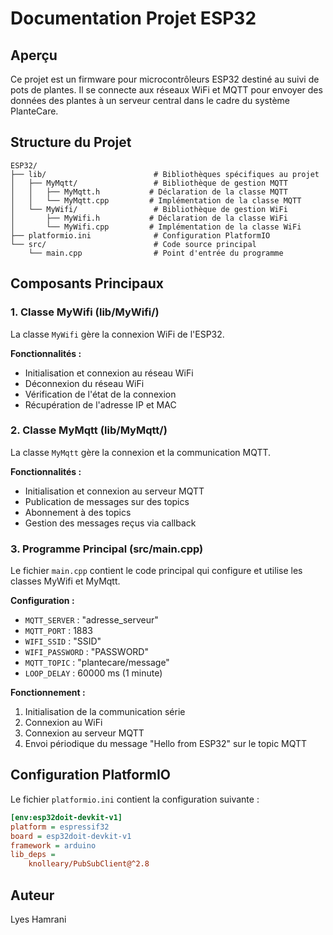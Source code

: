 # Documentation Projet ESP32

## Aperçu

Ce projet est un firmware pour microcontrôleurs ESP32 destiné au suivi de pots de plantes. Il se connecte aux réseaux WiFi et MQTT pour envoyer des données des plantes à un serveur central dans le cadre du système PlanteCare.

## Structure du Projet

```
ESP32/
├── lib/                        # Bibliothèques spécifiques au projet
│   ├── MyMqtt/                 # Bibliothèque de gestion MQTT
│   │   ├── MyMqtt.h           # Déclaration de la classe MQTT
│   │   └── MyMqtt.cpp         # Implémentation de la classe MQTT
│   └── MyWifi/                 # Bibliothèque de gestion WiFi
│       ├── MyWifi.h           # Déclaration de la classe WiFi
│       └── MyWifi.cpp         # Implémentation de la classe WiFi
├── platformio.ini              # Configuration PlatformIO
└── src/                        # Code source principal
    └── main.cpp                # Point d'entrée du programme
```

## Composants Principaux

### 1. Classe MyWifi (lib/MyWifi/)

La classe `MyWifi` gère la connexion WiFi de l'ESP32.

**Fonctionnalités :**
- Initialisation et connexion au réseau WiFi
- Déconnexion du réseau WiFi
- Vérification de l'état de la connexion
- Récupération de l'adresse IP et MAC

### 2. Classe MyMqtt (lib/MyMqtt/)

La classe `MyMqtt` gère la connexion et la communication MQTT.

**Fonctionnalités :**
- Initialisation et connexion au serveur MQTT
- Publication de messages sur des topics
- Abonnement à des topics
- Gestion des messages reçus via callback

### 3. Programme Principal (src/main.cpp)

Le fichier `main.cpp` contient le code principal qui configure et utilise les classes MyWifi et MyMqtt.

**Configuration :**
- `MQTT_SERVER` : "adresse_serveur"
- `MQTT_PORT` : 1883
- `WIFI_SSID` : "SSID"
- `WIFI_PASSWORD` : "PASSWORD"
- `MQTT_TOPIC` : "plantecare/message"
- `LOOP_DELAY` : 60000 ms (1 minute)

**Fonctionnement :**
1. Initialisation de la communication série
2. Connexion au WiFi
3. Connexion au serveur MQTT
4. Envoi périodique du message "Hello from ESP32" sur le topic MQTT

## Configuration PlatformIO

Le fichier `platformio.ini` contient la configuration suivante :

```ini
[env:esp32doit-devkit-v1]
platform = espressif32
board = esp32doit-devkit-v1
framework = arduino
lib_deps =
    knolleary/PubSubClient@^2.8
```

## Auteur

Lyes Hamrani
